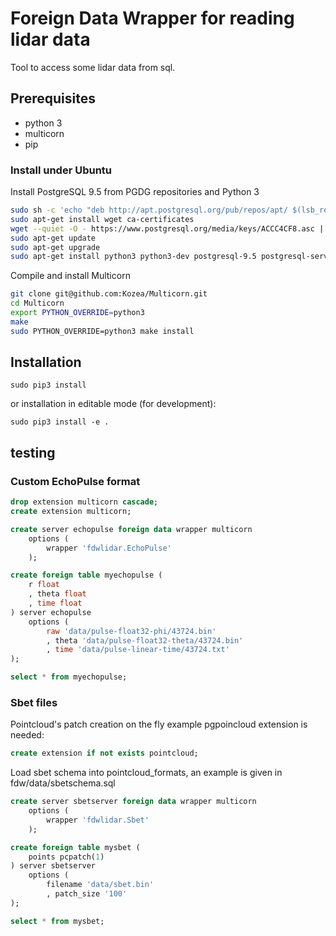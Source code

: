 # Foreign Data Wrapper for reading lidar data

Tool to access some lidar data from sql.

## Prerequisites

- python 3
- multicorn
- pip

### Install under Ubuntu

Install PostgreSQL 9.5 from PGDG repositories and Python 3
```sh
sudo sh -c 'echo "deb http://apt.postgresql.org/pub/repos/apt/ $(lsb_release -cs)-pgdg main" > /etc/apt/sources.list.d/pgdg.list'
sudo apt-get install wget ca-certificates
wget --quiet -O - https://www.postgresql.org/media/keys/ACCC4CF8.asc | sudo apt-key add -
sudo apt-get update
sudo apt-get upgrade
sudo apt-get install python3 python3-dev postgresql-9.5 postgresql-server-dev-9.5
```

Compile and install Multicorn
```sh
git clone git@github.com:Kozea/Multicorn.git
cd Multicorn
export PYTHON_OVERRIDE=python3
make
sudo PYTHON_OVERRIDE=python3 make install
```

## Installation

	sudo pip3 install

or installation in editable mode (for development):

	sudo pip3 install -e .

## testing

### Custom EchoPulse format

```sql
drop extension multicorn cascade;
create extension multicorn;

create server echopulse foreign data wrapper multicorn
    options (
        wrapper 'fdwlidar.EchoPulse'
    );

create foreign table myechopulse (
    r float
    , theta float
    , time float
) server echopulse
    options (
        raw 'data/pulse-float32-phi/43724.bin'
        , theta 'data/pulse-float32-theta/43724.bin'
        , time 'data/pulse-linear-time/43724.txt'
);

select * from myechopulse;
```

### Sbet files

Pointcloud's patch creation on the fly example
pgpoincloud extension is needed:

```sql
create extension if not exists pointcloud;
```

Load sbet schema into pointcloud_formats, an example is given in fdw/data/sbetschema.sql

```sql
create server sbetserver foreign data wrapper multicorn
    options (
        wrapper 'fdwlidar.Sbet'
    );

create foreign table mysbet (
    points pcpatch(1)
) server sbetserver
    options (
        filename 'data/sbet.bin'
        , patch_size '100'
);

select * from mysbet;

```
